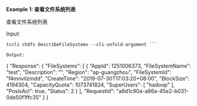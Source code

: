 **Example 1: 查看文件系统列表**

查看文件系统列表

Input: 

```
tccli chdfs DescribeFileSystems --cli-unfold-argument ```

Output: 
```
{
    "Response": {
        "FileSystems": [
            {
                "AppId": 1251006373,
                "FileSystemName": "test",
                "Description": "",
                "Region": "ap-guangzhou",
                "FileSystemId": "f4mnvilzmdd",
                "CreateTime": "2019-07-30T17:03:20+08:00",
                "BlockSize": 4194304,
                "CapacityQuota": 1073741824,
                "SuperUsers": [
                    "hadoop"
                ],
                "PosixAcl": true,
                "Status": 2
            }
        ],
        "RequestId": "a6d1c90a-a86a-45e2-b031-0de50f1ffc35"
    }
}
```

